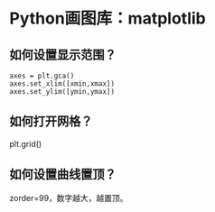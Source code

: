 # Python画图库：matplotlib

## 如何设置显示范围？
```{python}
axes = plt.gca()
axes.set_xlim([xmin,xmax])
axes.set_ylim([ymin,ymax])
```

## 如何打开网格？
plt.grid()

## 如何设置曲线置顶？
zorder=99，数字越大，越置顶。
